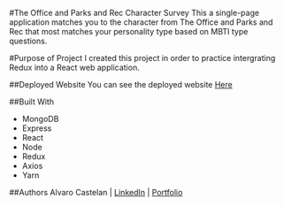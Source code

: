 
#The Office and Parks and Rec Character Survey
This a single-page application matches you to the character from The Office and Parks and Rec that most matches your personality type based on MBTI type questions.

#Purpose of Project
I created this project in order to practice intergrating Redux into a React web application. 

##Deployed Website
You can see the deployed website [Here](https://gentle-escarpment-99587.herokuapp.com/)

##Built With
+ MongoDB 
+ Express
+ React
+ Node
+ Redux 
+ Axios
+ Yarn

##Authors
Alvaro Castelan | [LinkedIn](https://www.linkedin.com/in/alvarocastelan) | [Portfolio](alvarocastelan.com)




